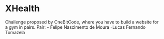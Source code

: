 # XHealth
Challenge proposed by OneBitCode, where you have to build a website for a gym in pairs.  Pair:  - Felipe Nascimento de Moura  -Lucas Fernando Tomazela
